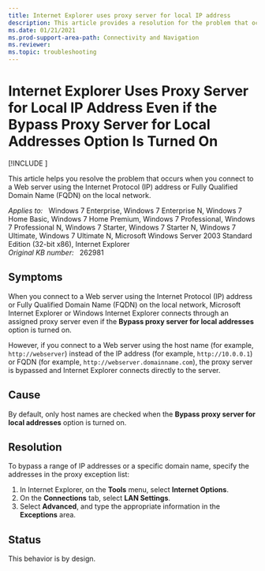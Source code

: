 ```yaml
---
title: Internet Explorer uses proxy server for local IP address
description: This article provides a resolution for the problem that occurs when you connect to a Web server using the Internet Protocol (IP) address or Fully Qualified Domain Name (FQDN) on the local network.
ms.date: 01/21/2021
ms.prod-support-area-path: Connectivity and Navigation
ms.reviewer: 
ms.topic: troubleshooting
---
```

# Internet Explorer Uses Proxy Server for Local IP Address Even if the Bypass Proxy Server for Local Addresses Option Is Turned On

[!INCLUDE [](../includes/browsers-important.md)]

This article helps you resolve the problem that occurs when you connect to a Web server using the Internet Protocol (IP) address or Fully Qualified Domain Name (FQDN) on the local network.

_Applies to:_ &nbsp; Windows 7 Enterprise, Windows 7 Enterprise N, Windows 7 Home Basic, Windows 7 Home Premium, Windows 7 Professional, Windows 7 Professional N, Windows 7 Starter, Windows 7 Starter N, Windows 7 Ultimate, Windows 7 Ultimate N, Microsoft Windows Server 2003 Standard Edition (32-bit x86), Internet Explorer  
_Original KB number:_ &nbsp; 262981

## Symptoms

When you connect to a Web server using the Internet Protocol (IP) address or Fully Qualified Domain Name (FQDN) on the local network, Microsoft Internet Explorer or Windows Internet Explorer connects through an assigned proxy server even if the **Bypass proxy server for local addresses** option is turned on.

However, if you connect to a Web server using the host name (for example, `http://webserver`) instead of the IP address (for example, `http://10.0.0.1`) or FQDN (for example, `http://webserver.domainname.com`), the proxy server is bypassed and Internet Explorer connects directly to the server.

## Cause

By default, only host names are checked when the **Bypass proxy server for local addresses** option is turned on.

## Resolution

To bypass a range of IP addresses or a specific domain name, specify the addresses in the proxy exception list:

1. In Internet Explorer, on the **Tools** menu, select **Internet Options**.
2. On the **Connections** tab, select **LAN Settings**.
3. Select **Advanced**, and type the appropriate information in the **Exceptions** area.

## Status

This behavior is by design.
